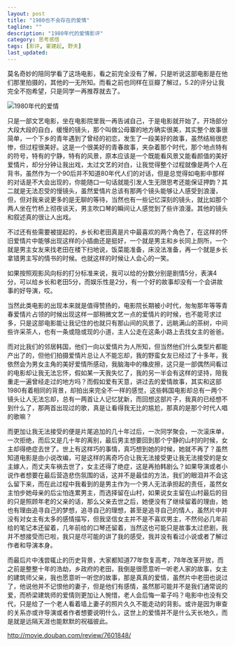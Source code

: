 ```yaml
---
layout: post
title: "1980也不会存在的爱情"
tagline: ""
description: "1980年代的爱情影评"
category: 思考感悟
tags: [影评, 霍建起, 野夫]
last_updated: 
---
```


莫名奇妙的陪同学看了这场电影，看之前完全没有了解，只是听说这部电影是在他们那里拍摄的，其他的一无所知。而看之前也同样在豆瓣了解过，5.2的评分让我完全不抱希望，只是同学一再推荐就去了。

![1980年代的爱情](https://lh3.googleusercontent.com/-M5SQFQQGGPc/VgFNj2iS0eI/AAAAAAAA16Q/8EAqTHPipHo/s1440-Ic42/p2247826326_1980%2525E5%2525B9%2525B4%2525E4%2525BB%2525A3%2525E7%25259A%252584%2525E7%252588%2525B1%2525E6%252583%252585_douban.jpg)

只是一部文艺电影，坐在电影院里我一再告诫自己，于是电影就开始了。开场部分大段大段的自白，缓慢的镜头，那个叫做公母寨的地方确实很美，其实整个故事很简单，一个下乡的青年遇到了曾经的初恋，发生了一段美好的故事，虽然结局很悲惨，但过程很美好。这是一个很美好的青春故事，夹杂着那个时代，那个地点特有的符号，特有的宁静，特有的风景，原本应该是一个既能看风景又能看颜值的美好爱情片，却分分钟让我出戏，太过文艺的对白，让我觉得整个过程就像是两个人在背书，虽然作为一个90后并不知道80年代人们的对话，但是总觉得如电影中那样的对话是不大会出现的，你能随口一句话就能引发人生无限思考还能保证押韵？其二就是无法忍受的慢镜头，虽然爱情片总该有那两个镜头能够让人感受到浪漫，但，但对我来说更多的是无聊的等待，当然也有一些记忆深刻的镜头，就比如那个两人坐在竹桥上彻夜谈天，男主吹口琴的瞬间让人感觉到了些许浪漫。其他的镜头和叙述真的很让人出戏。

不过还有些需要被提起的，乡长和老田真是片中最喜欢的两个角色了，在这样的怀旧爱情片中能够出现这样的小插曲还是挺好，一个就是男主和乡长同上厕所，一个就是男主女友来找老田在楼下扫地说，饭菜能准备，床没法准备，再一个就是乡长拿错男主写的情书的时候。也就这样的时候让人会心的一笑。

如果按照观影风向标的打分标准来说，我可以给的分数分别是剧情5分，表演4分，可以给乡长和老田5分，而娱乐性是2分，有一个好的故事却没有一个会讲故事的好导演，哎。

当然此类电影的出现本来就是值得赞扬的，电影院长期被小时代，匆匆那年等等青春爱情片占领的时候出现这样一部稍微文艺一点的爱情片的时候，也不能苛求过多，只是这部电影能让我记住的也就只有那山间的风景了，远眺满山的茶树，中间些许采茶人，也有一条或隐或现的小道，主人公走在这条小路上去找女主的爸爸。

而对比我们的邻居韩国，他们一向以爱情片为人所知，但当然他们什么类型片都能产出了的，但他们拍摄爱情片总让人不能忘却，我的野蛮女友已经过了十多年，我依然会为男女主角的美好爱情所感动，我脑海中的橡皮擦，这只是一部偶然间看过的电影却让我无法忘怀，假如某一天我失忆了，我的另一半会有这样的坚持，陪我重走一遍曾经走过的地方吗？而假如爱有天意，讲过去的爱情故事，其实和这部1980有着相同的背景，却拍出来完全不一样的感觉，这些韩国电影却总有一两个镜头让人无法忘却，总有一两首让人记忆犹新，而回想这部片子，我真的已经想不到什么了，那两首出现过的歌，真是让看得我无比的尴尬，那真的是那个时代人唱的歌嘛？

而更加让我无法接受的便是片尾追加的几十年过后，一次同学聚会，一次滚床单，一次拒绝，而后又是几十年的离别，最后男主想要回到那个宁静的山村的时候，女主却得绝症去世了。世上有这样巧的事情，真巧想到她的时候，她就不再了？虽然知道电影是由小说改编，可是这样的离奇巧合让我无法接受更让我无法接受的是女主嫁人，而丈夫车祸去世了，女主还得了绝症，这是再拍韩剧么？如果导演或者小说作者想要在最后营造悲伤氛围的话，这并不是最佳的方法，我们的眼泪并不会这么留下来，而在此过程中我看到的是男主作为一个男人无法承担起的责任，虽然女主怕步她母亲的后尘怕连累男主，而选择留在山村，如果说女主留在山村最后的目的只是照顾年老的父亲的话，那么父亲去世之后，她便没有了继续留着的理由，她也有理由追寻自己的梦想，追寻自己的理想，甚至是追寻自己的情人，虽然片中并没有对女主有太多的感情描写，但我坚信女主并不是不喜欢男主，不然何必几年前给的笔记本还留着，几年前给的口琴还留着，当然这也可能只是故事太过悲剧，我并不想接受而已啦，我只是尽可能的讲了我的感受，我并没有看过小说或者了解过作者和导演本身。

而最后片中浅尝辄止的历史背景，大家都知道77年恢复高考，78年改革开放，而之前是整整十年的浩劫，乡政府的老田，我倒是很愿意听一听老人家的故事，女主的建筑师父亲，我也愿意听一听您的故事，那是真真的爱情，虽然片中老田也说过了，他说他并不记恨他的妻子，但是他们有感情，虽然那可能并不是我们通常说的爱，而桥梁建筑师的爱情则更加让人惋惜，老人会后悔一辈子吗？电影中也没有交代，只是给了一个老人看着墙上妻子的照片久久不能走动的背影。或许是因为审查的关系亦或许导演或者作者想要说明什么，这世上的爱情并不是什么天长地久，而是就是远隔天涯也能默默的祝福彼此。


<http://movie.douban.com/review/7601848/>

